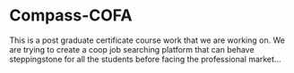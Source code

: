 # Compass-COFA
This is a post graduate certificate course work that we are working on. We are trying to create a coop job searching platform that can behave steppingstone for all the students before facing the professional market...
